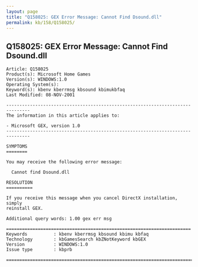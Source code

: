 ```yaml
---
layout: page
title: "Q158025: GEX Error Message: Cannot Find Dsound.dll"
permalink: kb/158/Q158025/
---
```


## Q158025: GEX Error Message: Cannot Find Dsound.dll

	Article: Q158025
	Product(s): Microsoft Home Games
	Version(s): WINDOWS:1.0
	Operating System(s): 
	Keyword(s): kbenv kberrmsg kbsound kbimukbfaq
	Last Modified: 08-NOV-2001
	
	-------------------------------------------------------------------------------
	The information in this article applies to:
	
	- Microsoft GEX, version 1.0 
	-------------------------------------------------------------------------------
	
	SYMPTOMS
	========
	
	You may receive the following error message:
	
	  Cannot find Dsound.dll
	
	RESOLUTION
	==========
	
	If you receive this message when you cancel DirectX installation, simply
	reinstall GEX.
	
	Additional query words: 1.00 gex err msg
	
	======================================================================
	Keywords          : kbenv kberrmsg kbsound kbimu kbfaq
	Technology        : kbGamesSearch kbZNotKeyword kbGEX
	Version           : WINDOWS:1.0
	Issue type        : kbprb
	
	=============================================================================
	
